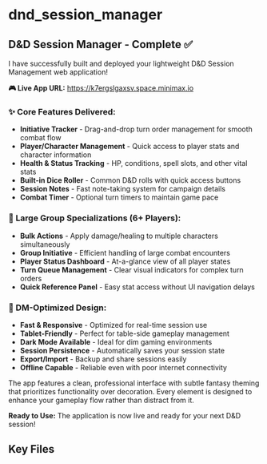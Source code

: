 # dnd_session_manager

## D&D Session Manager - Complete ✅

I have successfully built and deployed your lightweight D&D Session Management web application! 

**🎮 Live App URL:** https://k7ergslgaxsv.space.minimax.io

### ✨ Core Features Delivered:
- **Initiative Tracker** - Drag-and-drop turn order management for smooth combat flow
- **Player/Character Management** - Quick access to player stats and character information
- **Health & Status Tracking** - HP, conditions, spell slots, and other vital stats
- **Built-in Dice Roller** - Common D&D rolls with quick access buttons
- **Session Notes** - Fast note-taking system for campaign details
- **Combat Timer** - Optional turn timers to maintain game pace

### 🏰 Large Group Specializations (6+ Players):
- **Bulk Actions** - Apply damage/healing to multiple characters simultaneously
- **Group Initiative** - Efficient handling of large combat encounters
- **Player Status Dashboard** - At-a-glance view of all player states
- **Turn Queue Management** - Clear visual indicators for complex turn orders
- **Quick Reference Panel** - Easy stat access without UI navigation delays

### 🎯 DM-Optimized Design:
- **Fast & Responsive** - Optimized for real-time session use
- **Tablet-Friendly** - Perfect for table-side gameplay management
- **Dark Mode Available** - Ideal for dim gaming environments  
- **Session Persistence** - Automatically saves your session state
- **Export/Import** - Backup and share sessions easily
- **Offline Capable** - Reliable even with poor internet connectivity

The app features a clean, professional interface with subtle fantasy theming that prioritizes functionality over decoration. Every element is designed to enhance your gameplay flow rather than distract from it.

**Ready to Use:** The application is now live and ready for your next D&D session!

## Key Files

